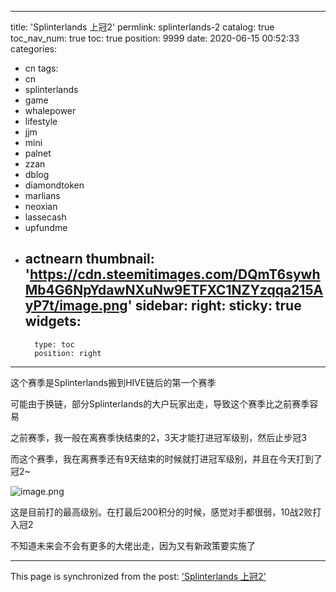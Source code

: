 
---
title: 'Splinterlands 上冠2'
permlink: splinterlands-2
catalog: true
toc_nav_num: true
toc: true
position: 9999
date: 2020-06-15 00:52:33
categories:
- cn
tags:
- cn
- splinterlands
- game
- whalepower
- lifestyle
- jjm
- mini
- palnet
- zzan
- dblog
- diamondtoken
- marlians
- neoxian
- lassecash
- upfundme
- actnearn
thumbnail: 'https://cdn.steemitimages.com/DQmT6sywhMb4G6NpYdawNXuNw9ETFXC1NZYzqqa215AyP7t/image.png'
sidebar:
    right:
        sticky: true
widgets:
    -
        type: toc
        position: right
---


这个赛季是Splinterlands搬到HIVE链后的第一个赛季

可能由于换链，部分Splinterlands的大户玩家出走，导致这个赛季比之前赛季容易

之前赛季，我一般在离赛季快结束的2，3天才能打进冠军级别，然后止步冠3

而这个赛季，我在离赛季还有9天结束的时候就打进冠军级别，并且在今天打到了冠2~


![image.png](https://cdn.steemitimages.com/DQmT6sywhMb4G6NpYdawNXuNw9ETFXC1NZYzqqa215AyP7t/image.png)

这是目前打的最高级别。在打最后200积分的时候，感觉对手都很弱，10战2败打入冠2

不知道未来会不会有更多的大佬出走，因为又有新政策要实施了

- - -

This page is synchronized from the post: ['Splinterlands 上冠2'](https://steemit.com/@ericet/splinterlands-2)
